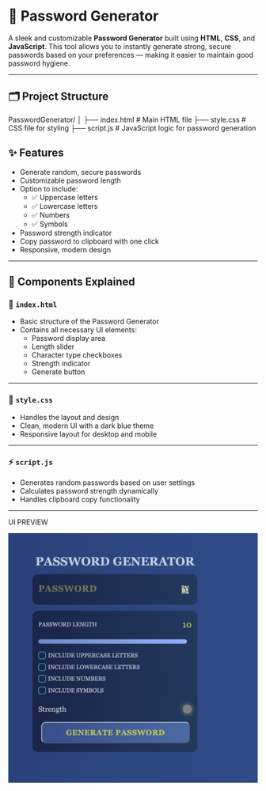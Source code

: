 # 🔐 Password Generator

A sleek and customizable **Password Generator** built using **HTML**, **CSS**, and **JavaScript**. This tool allows you to instantly generate strong, secure passwords based on your preferences — making it easier to maintain good password hygiene.

---

## 🗂️ Project Structure

PasswordGenerator/
│
├── index.html # Main HTML file
├── style.css # CSS file for styling
├── script.js # JavaScript logic for password generation


## ✨ Features

- Generate random, secure passwords
- Customizable password length
- Option to include:
  - ✅ Uppercase letters
  - ✅ Lowercase letters
  - ✅ Numbers
  - ✅ Symbols
- Password strength indicator
- Copy password to clipboard with one click
- Responsive, modern design
  
---

## 🧩 Components Explained

### 📄 `index.html`

- Basic structure of the Password Generator
- Contains all necessary UI elements:
  - Password display area
  - Length slider
  - Character type checkboxes
  - Strength indicator
  - Generate button

---

### 🎨 `style.css`

- Handles the layout and design
- Clean, modern UI with a dark blue theme
- Responsive layout for desktop and mobile

---

### ⚡ `script.js`

- Generates random passwords based on user settings
- Calculates password strength dynamically
- Handles clipboard copy functionality

---
UI PREVIEW

![App Screenshot](sc.png)


